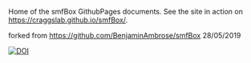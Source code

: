 Home of the smfBox GithubPages documents. See the site in action on https://craggslab.github.io/smfBox/. 

forked from https://github.com/BenjaminAmbrose/smfBox 28/05/2019

<a href="https://doi.org/10.5281/zenodo.3550947"><img src="https://zenodo.org/badge/DOI/10.5281/zenodo.3550947.svg" alt="DOI"></a>


